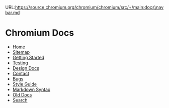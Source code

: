 URL:https://source.chromium.org/chromium/chromium/src/+/main:docs\navbar.md
# Chromium Docs

[logo]: /docs/images/chromium_logo.png
[home]: /docs/README.md

* [Home][home]
* [Sitemap](/docs/README.md#document-index)
* [Getting Started](/docs/contributing.md)
* [Testing](/docs/testing/testing_in_chromium.md)
* [Design Docs](/docs/design/README.md)
* [Contact](https://www.chromium.org/contact/)
* [Bugs](https://www.chromium.org/for-testers/bug-reporting-guidelines/)
* [Style Guide](https://chromium.googlesource.com/chromium/src/+/main/styleguide/styleguide.md)
* [Markdown Syntax](https://gerrit.googlesource.com/gitiles/+/HEAD/Documentation/markdown.md)
* [Old Docs](https://www.chromium.org/Home/)
* [Search](https://source.chromium.org/chromium/chromium/src/+/main:docs/)
